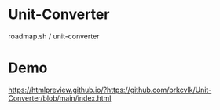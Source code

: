 # Unit-Converter
roadmap.sh / unit-converter

# Demo
https://htmlpreview.github.io/?https://github.com/brkcvlk/Unit-Converter/blob/main/index.html

